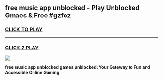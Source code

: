 
## free music app unblocked - Play Unblocked Gmaes & Free #gzfoz
<h3>
<a href="https://news.freeplayer.one?title=free_music_app_unblocked&ref=24F">CLICK TO PLAY</a></h3>
<hr>

<h3>
<a href="https://news.freeplayer.one?title=free_music_app_unblocked&ref=24F">CLICK 2 PLAY</a>
  
</h3>

<a href="https://news.freeplayer.one?title=free_music_app_unblocked&ref=24F/"><img src="https://clearcache.store/games.png"></a>


**free music app unblocked games unblocked: Your Gateway to Fun and Accessible Online Gaming**
